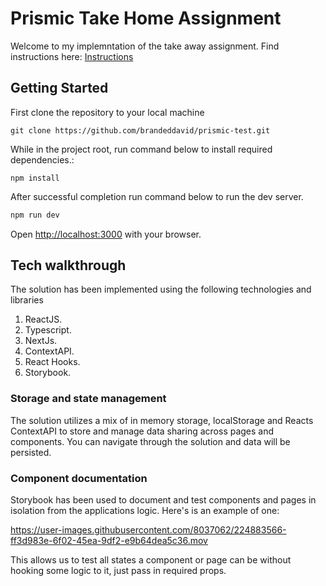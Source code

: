 # Prismic Take Home Assignment

Welcome to my implemntation of the take away assignment. Find instructions here: [Instructions](INSTRICTIONS.md)

## Getting Started

First clone the repository to your local machine
```
git clone https://github.com/brandeddavid/prismic-test.git
```

While in the project root, run command below to install required dependencies.:

```
npm install
```


After successful completion run command below to run the dev server.

```bash
npm run dev
```


Open [http://localhost:3000](http://localhost:3000) with your browser.

## Tech walkthrough

The solution has been implemented using the following technologies and libraries
1. ReactJS.
2. Typescript.
3. NextJs.
4. ContextAPI.
5. React Hooks.
6. Storybook.

### Storage and state management

The solution utilizes a mix of in memory storage, localStorage and Reacts ContextAPI to store and manage data sharing across pages and components. You can navigate through the solution and data will be persisted.

### Component documentation

Storybook has been used to document and test components and pages in isolation from the applications logic. Here's is an example of one:


https://user-images.githubusercontent.com/8037062/224883566-ff3d983e-6f02-45ea-9df2-e9b64dea5c36.mov

This allows us to test all states a component or page can be without hooking some logic to it, just pass in required props.


